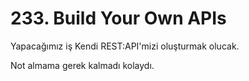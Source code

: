 # 233. Build Your Own APIs

Yapacağımız iş Kendi REST:API'mizi oluşturmak olucak.

Not almama gerek kalmadı kolaydı.